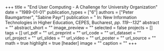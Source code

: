 +++
title = "End User Computing - A Challenge for University Organization"
date = "1989-01-01"
publication_types = ["6"]
authors = ["Peter Baumgartner", "Sabine Payr"]
publication = " In: New Information Technologies in Higher Education, CEPES, Bucharest, _pp. 119--132_"
abstract = ""
abstract_short = ""
image_preview = ""
selected = false
projects = []
tags = []
url_pdf = ""
url_preprint = ""
url_code = ""
url_dataset = ""
url_project = ""
url_slides = ""
url_video = ""
url_poster = ""
url_source = ""
math = true
highlight = true
[header]
image = ""
caption = ""
+++
